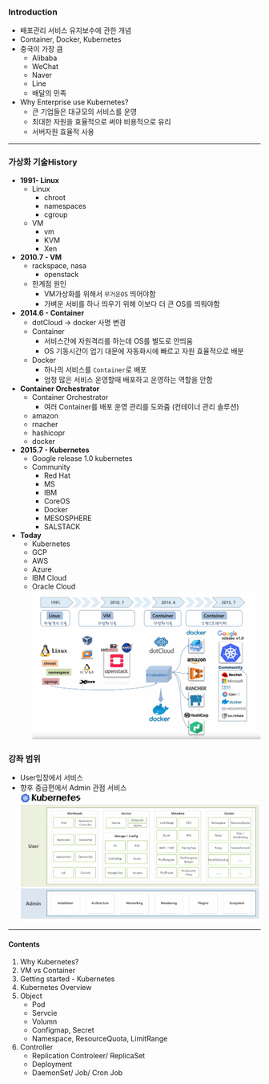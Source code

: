 ﻿### Introduction
- 배포관리 서비스 유지보수에 관한 개념
- Container, Docker, Kubernetes
- 중국이 가장 큼
	- Alibaba
	- WeChat
	- Naver
	- Line
	- 배달의 민족
- Why Enterprise use Kubernetes?
	- 큰 기업들은 대규모의 서비스를 운영
	- 최대한 자원을 효율적으로 써야 비용적으로 유리
	- 서버자원 효율적 사용
---
### 가상화 기술History
- **1991- Linux**
	- Linux
		- chroot
		- namespaces
		- cgroup
	- VM
		- vm
		- KVM
		- Xen
- **2010.7 - VM**
	- rackspace, nasa
		- openstack
	 - 한계점 원인
		- VM가상화를 위해서 `무거운OS` 띄어야함
		- 가벼운 서비를 하나 띄우기 위해 이보다 더 큰 OS를 띄워야함
- **2014.6 - Container**
	- dotCloud -> docker 사명 변경
	- Container
		- 서비스간에 자원격리를 하는데 OS를 별도로 안띄움
		- OS 기동시간이 업기 대문에 자동화시에 빠르고 자원 효율적으로 배분
	- Docker
		- 하나의 서비스를 `Container`로 배포 
		- 엄청 많은 서비스 운영할때 배포하고 운영하는 역할을 안함
- **Container Orchestrator**
	- Container Orchestrator
		- 여러 Container를 배포 운영 관리를 도와줌 (컨테이너 관리 솔루션)
	- amazon
	- rnacher
	- hashicopr
	- docker
- **2015.7 - Kubernetes**
	- Google release 1.0 kubernetes
	- Community
		- Red Hat
		- MS
		- IBM
		- CoreOS
		- Docker
		- MESOSPHERE
		- SALSTACK
- **Today**
	- Kubernetes
	- GCP
	- AWS
	- Azure
	- IBM Cloud
	- Oracle Cloud
![history](./image/virtualization_history.PNG)
### 강좌 범위
- User입장에서 서비스
- 향후 중급편에서 Admin 관점 서비스
![kubernetes_overview](./image/kubernetes_overview.png)
---
#### Contents
1. Why Kubernetes?
2. VM vs Container
3. Getting started - Kubernetes
4. Kubernetes Overview
5. Object
	- Pod
	- Servcie
	- Volumn
	- Configmap, Secret
	- Namespace, ResourceQuota, LimitRange
6. Controller
	- Replication Controleer/ ReplicaSet
	- Deployment
	- DaemonSet/ Job/ Cron Job
